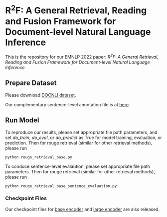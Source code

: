 # R<sup>2</sup>F: A General Retrieval, Reading and Fusion Framework for Document-level Natural Language Inference

This is the repository for our EMNLP 2022 paper:
_R<sup>2</sup>F: A General Retrieval, Reading and Fusion Framework for Document-level Natural Language Inference_

## Prepare Dataset

Please download [DOCNLI dataset](https://drive.google.com/file/d/16TZBTZcb9laNKxIvgbs5nOBgq3MhND5s/view?usp=sharing).

Our complementary sentence-level annotation file is at [here](https://github.com/phoenixsecularbird/R2F/blob/main/dataset/sentence-level%20annotation.json).

## Run Model

To reproduce our results, please set appropriate file path parameters, and set _do_train_, _do_eval_, or _do_predict_ as True for model training, evaluation, or prediction. Then for rouge retrieval (similar for other retrieval methods), please run

```
python rouge_retrieval_base.py
```

To conduce sentence-level evalaution, please set appropriate file path parameters. Then for rouge retrieval (similar for other retrieval methods), please run

```
python rouge_retrieval_base_sentence_evaluation.py
```

### Checkpoint Files

Our checkpoint files for [base encoder](https://pan.baidu.com/s/1oMT359bjRtK0gmJBbWUBdw?pwd=tc6s) and [large encoder]() are also released.


